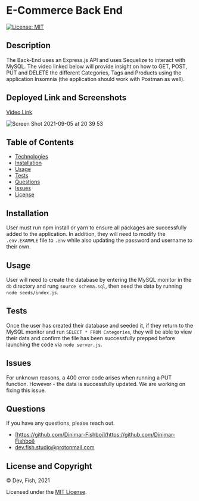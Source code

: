 # E-Commerce Back End

[![License: MIT](https://img.shields.io/badge/License-MIT-yellow.svg)](https://opensource.org/licenses/MIT)

## Description

The Back-End uses an Express.js API and uses Sequelize to interact with MySQL. The video linked below will provide insight on how to GET, POST, PUT and DELETE the different Categories, Tags and Products using the application Insomnia (the application should work with Postman as well).

## Deployed Link and Screenshots

[Video Link](https://vimeo.com/598202471)

![Screen Shot 2021-09-05 at 20 39 53](https://user-images.githubusercontent.com/83541287/132123884-b268ddb5-b413-491b-bb66-d201bea5f37e.png)


## Table of Contents 
- [Technologies](#technologies)
- [Installation](#installation)
- [Usage](#usage)
- [Tests](#tests)
- [Questions](#questions)
- [Issues](#issues)
- [License](#license-and-copyright)

## Installation

User must run npm install or yarn to ensure all packages are successfully added to the application. In addition, they will need to modify the `.env.EXAMPLE` file to `.env` while also updating the password and username to their own.

## Usage

User will need to create the database by entering the MySQL monitor in the `db` directory and rung `source schema.sql`, then seed the data by running `node seeds/index.js`.

## Tests

Once the user has created their database and seeded it, if they return to the MySQL monitor and run `SELECT * FROM Categories`, they will be able to view their data and confirm the file has been successfully prepped before launching the code via `node server.js`.

## Issues

For unknown reasons, a 400 error code arises when running a PUT function. However - the data is successfully updated. We are working on fixing this issue.

## Questions

If you have any questions, please reach out.

- [https://github.com/Dinimar-Fishboi](https://github.com/Dinimar-Fishboi)
- [dev.fish.studio@protonmail.com](dev.fish.studio@protonmail.com)

## License and Copyright

 © Dev, Fish, 2021

Licensed under the [MIT License](LICENSE).

